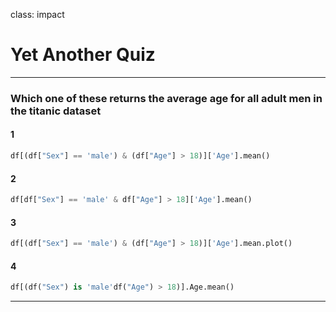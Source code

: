 class: impact

# Yet Another Quiz

---

### Which one of these returns the average age for all adult men in the titanic dataset

#### 1


```python
df[(df["Sex"] == 'male') & (df["Age"] > 18)]['Age'].mean()
```
#### 2


```python
df[df["Sex"] == 'male' & df["Age"] > 18]['Age'].mean()
```


#### 3


```python
df[(df["Sex"] == 'male') & (df["Age"] > 18)]['Age'].mean.plot()
```

#### 4


```python
df[(df("Sex") is 'male'df("Age") > 18)].Age.mean()
```
---

